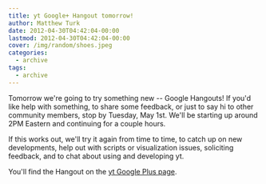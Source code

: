 ```yaml
---
title: yt Google+ Hangout tomorrow!
author: Matthew Turk
date: 2012-04-30T04:42:04-00:00
lastmod: 2012-04-30T04:42:04-00:00
cover: /img/random/shoes.jpeg
categories:
  - archive
tags:
  - archive
---
```

Tomorrow we're going to try something new -- Google Hangouts! If you'd
like help with something, to share some feedback, or just to say hi to
other community members, stop by Tuesday, May 1st. We'll be starting up
around 2PM Eastern and continuing for a couple hours.

If this works out, we'll try it again from time to time, to catch up on
new developments, help out with scripts or visualization issues,
soliciting feedback, and to chat about using and developing yt.

You'll find the Hangout on the [yt Google Plus
page](https://plus.google.com/1969-12-31T18:00:00-00:0071834552760/posts).
